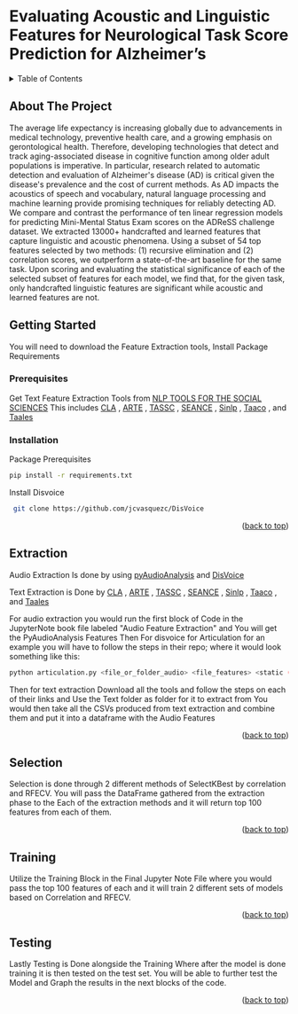 # Evaluating Acoustic and Linguistic Features for Neurological Task Score Prediction for Alzheimer’s


<!-- TABLE OF CONTENTS -->
<details>
  <summary>Table of Contents</summary>
  <ol>
    <li>
      <a href="#about-the-project">About The Project</a>
    </li>
    <li>
      <a href="#getting-started">Getting Started</a>
      <ul>
        <li><a href="#prerequisites">Prerequisites</a></li>
        <li><a href="#installation">Installation</a></li>
      </ul>
    </li>
    <li><a href="#extraction">Feature Extraction</a></li>
    <li><a href="#selection">Feature Selection</a></li>
    <li><a href="#training">Training</a></li>
    <li><a href="#testing">Testing</a></li>
  </ol>
</details>



<!-- ABOUT THE PROJECT -->
## About The Project

 The average life expectancy is increasing globally due to advancements in medical technology, preventive health care, and a growing emphasis on gerontological health. Therefore, developing technologies that detect and track aging-associated disease in cognitive function among older adult populations is imperative. In particular, research related to automatic detection and evaluation of Alzheimer's disease (AD) is critical given the disease's prevalence and the cost of current methods. As AD impacts the acoustics of speech and vocabulary, natural language processing and machine learning provide promising techniques for reliably detecting AD. We compare and contrast the performance of ten linear regression models for predicting Mini-Mental Status Exam scores on the ADReSS challenge dataset. We extracted 13000+ handcrafted and learned features that capture linguistic and acoustic phenomena. Using a subset of 54 top features selected by two methods: (1) recursive elimination and (2) correlation scores, we outperform a state-of-the-art baseline for the same task. Upon scoring and evaluating the statistical significance of each of the selected subset of features for each model, we find that, for the given task, only handcrafted linguistic features are significant while acoustic and learned features are not.



<!-- GETTING STARTED -->
## Getting Started

You will need to download the Feature Extraction tools, Install Package Requirements

### Prerequisites

Get Text Feature Extraction Tools from [NLP TOOLS FOR THE SOCIAL SCIENCES](https://www.linguisticanalysistools.org/) This includes [CLA](https://www.linguisticanalysistools.org/cla.html) , [ARTE](https://www.linguisticanalysistools.org/arte.html) , [TASSC](https://www.linguisticanalysistools.org/taassc.html) , [SEANCE](https://www.linguisticanalysistools.org/seance.html) , [Sinlp](https://www.linguisticanalysistools.org/sinlp.html) , [Taaco](https://www.linguisticanalysistools.org/taaco.html) , and [Taales](https://www.linguisticanalysistools.org/taales.html)


### Installation

Package Prerequisites
   ```sh
   pip install -r requirements.txt
   ```
 Install Disvoice
  ```sh
   git clone https://github.com/jcvasquezc/DisVoice
   ```

<p align="right">(<a href="#top">back to top</a>)</p>



<!-- USAGE EXAMPLES -->
## Extraction

Audio Extraction Is done by using [pyAudioAnalysis](https://github.com/tyiannak/pyAudioAnalysis) and [DisVoice](https://github.com/jcvasquezc/DisVoice)

Text Extraction is Done by [CLA](https://www.linguisticanalysistools.org/cla.html) , [ARTE](https://www.linguisticanalysistools.org/arte.html) , [TASSC](https://www.linguisticanalysistools.org/taassc.html) , [SEANCE](https://www.linguisticanalysistools.org/seance.html) , [Sinlp](https://www.linguisticanalysistools.org/sinlp.html) , [Taaco](https://www.linguisticanalysistools.org/taaco.html) , and [Taales](https://www.linguisticanalysistools.org/taales.html)

For audio extraction you would run the first block of Code in the JupyterNote book file labeled "Audio Feature Extraction" and You will get the PyAudioAnalysis Features
Then For disvoice for Articulation for an example you will have to follow the steps in their repo; where it would look something like this:
```sh
python articulation.py <file_or_folder_audio> <file_features> <static (true or false)> <plots (true or false)> <format (csv, txt, npy, kaldi, torch)>
```
Then for text extraction Download all the tools and follow the steps on each of their links and Use the Text folder as folder for it to extract from
You would then take all the CSVs produced from text extraction and combine them and put it into a dataframe with the Audio Features

<p align="right">(<a href="#top">back to top</a>)</p>






<!-- USAGE EXAMPLES -->
## Selection

Selection is done through 2 different methods of SelectKBest by correlation and RFECV.
You will pass the DataFrame gathered from the extraction phase to the Each of the extraction methods and it will return top 100 features from each of them.


<p align="right">(<a href="#top">back to top</a>)</p>





<!-- USAGE EXAMPLES -->
## Training

Utilize the Training Block in the Final Jupyter Note File where you would pass the top 100 features of each and it will train 2 different sets of models based on Correlation and RFECV.

<p align="right">(<a href="#top">back to top</a>)</p>






<!-- USAGE EXAMPLES -->
## Testing

Lastly Testing is Done alongside the Training Where after the model is done training it is then tested on the test set. You will be able to further test the Model and Graph the results in the next blocks of the code.

<p align="right">(<a href="#top">back to top</a>)</p>




